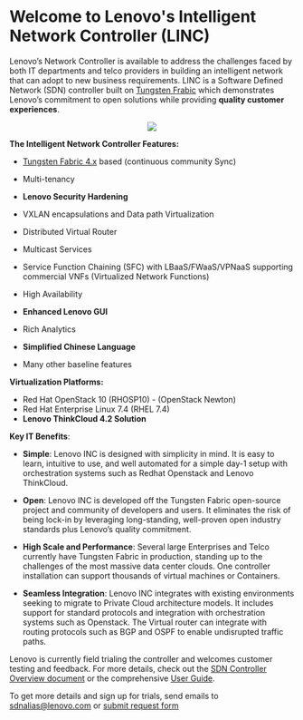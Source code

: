 # Welcome to Lenovo's Intelligent Network Controller (LINC)

Lenovo’s Network Controller is available to address the challenges faced by both IT departments and telco providers in building an intelligent network that can adopt to new business requirements. LINC is a Software Defined Network (SDN) controller built on [Tungsten Frabic](https://tungsten.io/) which demonstrates Lenovo’s commitment to open solutions while providing __quality customer experiences__. 

<p align="center"> 
<img src="https://github.com/lenovo/thinkagile-network-controller/blob/master/tnc_system_architecture.PNG">
</p>

__The Intelligent Network Controller Features:__

* [Tungsten Fabric 4.x](https://tungsten.io/) based (continuous community Sync)
* Multi-tenancy
* __Lenovo Security Hardening__
* VXLAN encapsulations and Data path Virtualization
* Distributed Virtual Router 
* Multicast Services
* Service Function Chaining (SFC) with LBaaS/FWaaS/VPNaaS supporting commercial VNFs (Virtualized Network Functions)
* High Availability
* __Enhanced Lenovo GUI__
* Rich Analytics
* __Simplified Chinese Language__

* Many other baseline features

__Virtualization Platforms:__

* Red Hat OpenStack 10 (RHOSP10) - (OpenStack Newton)
* Red Hat Enterprise Linux 7.4 (RHEL 7.4)
* __Lenovo ThinkCloud 4.2 Solution__ 

__Key IT Benefits__:

* __Simple__: Lenovo INC is designed with simplicity in mind. It is easy to learn, intuitive to use, and well automated for a simple day-1 setup with orchestration systems such as Redhat Openstack and Lenovo ThinkCloud.

* __Open__: Lenovo INC is developed off the Tungsten Fabric open-source project and community of developers and users. It eliminates the risk of being lock-in by leveraging long-standing, well-proven open industry standards plus Lenovo’s quality commitment.

* __High Scale and Performance__:  Several large Enterprises and Telco currently have Tungsten Fabric in production, standing up to the challenges of the most massive data center clouds. One controller installation can support thousands of virtual machines or Containers.

* __Seamless Integration__: Lenovo INC integrates with existing environments seeking to migrate to Private Cloud architecture models. It includes support for standard protocols and integration with orchestration systems such as Openstack. The Virtual router can integrate with routing protocols such as BGP and OSPF to enable undisrupted traffic paths.

Lenovo is currently field trialing the controller and welcomes customer testing and feedback. For more details, check out the [SDN Controller Overview document](https://lenovopress.com/lp0842-introduction-to-lenovo-thinkagile-network-controller) or the comprehensive [User Guide](https://github.com/lenovo/thinkagile-network-controller/blob/master/TNC_UG_1-0_Final.pdf).

To get more details and sign up for trials, send emails to sdnalias@lenovo.com or [submit request form](https://lenovosdncontroller.formstack.com/forms/lenovo_intelligent_network_controller)


